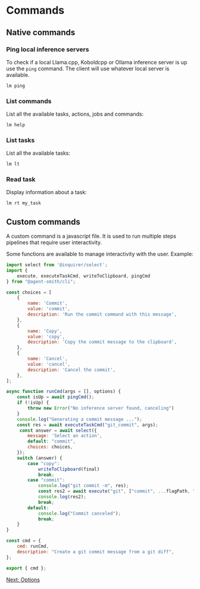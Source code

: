 # Commands

## Native commands

### Ping local inference servers

To check if a local Llama.cpp, Koboldcpp or Ollama inference server is up use the `ping` command. 
The client will use whatever local server is available.

```bash
lm ping
```

### List commands

List all the available tasks, actions, jobs and commands:

```bash
lm help
```

### List tasks

List all the available tasks:

```bash
lm lt
```

### Read task

Display information about a task:

```bash
lm rt my_task
```

## Custom commands

A custom command is a javascript file. It is used to run multiple steps pipelines
that require user interactivity. 

Some functions are available to manage interactivity with the user. Example:

```js
import select from '@inquirer/select';
import { 
    execute, executeTaskCmd, writeToClipboard, pingCmd 
} from "@agent-smith/cli";

const choices = [
    {
        name: 'Commit',
        value: 'commit',
        description: 'Run the commit command with this message',
    },
    {
        name: 'Copy',
        value: 'copy',
        description: 'Copy the commit message to the clipboard',
    },
    {
        name: 'Cancel',
        value: 'cancel',
        description: 'Cancel the commit',
    },
];

async function runCmd(args = [], options) {
    const isUp = await pingCmd();
    if (!isUp) {
        throw new Error("No inference server found, canceling")
    }
    console.log("Generating a commit message ...");
    const res = await executeTaskCmd("git_commit", args);
     const answer = await select({
        message: 'Select an action',
        default: "commit",
        choices: choices,
    });
    switch (answer) {
        case "copy":
            writeToClipboard(final)
            break;
        case "commit":
            console.log("git commit -m", res);
            const res2 = await execute("git", ["commit", ...flagPath, "-m", res]);
            console.log(res2);
            break;
        default:
            console.log("Commit canceled");
            break;
    }
}

const cmd = {
    cmd: runCmd,
    description: "Create a git commit message from a git diff",
};

export { cmd };
```

<a href="javascript:openLink('/terminal_client/options')">Next: Options</a>

